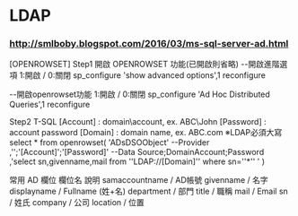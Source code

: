 # LDAP
### http://smlboby.blogspot.com/2016/03/ms-sql-server-ad.html
[OPENROWSET]
Step1 開啟 OPENROWSET 功能(已開啟則省略)
--開啟進階選項 1:開啟 / 0:關閉
sp_configure 'show advanced options',1
reconfigure

--開啟openrowset功能 1:開啟 / 0:關閉
sp_configure 'Ad Hoc Distributed Queries',1
reconfigure

Step2 T-SQL
   [Account] : domain\account, ex. ABC\John
   [Password] : account password
   [Domain] : domain name, ex. ABC.com
   ※LDAP必須大寫
select * from openrowset(
   'ADsDSOObject' --Provider
   ,'';'[Account]';'[Password]' --Data Source;DomainAccount;Password
   ,'select sn,givenname,mail from ''LDAP://[Domain]'' where sn=''*'' '
)

常用 AD 欄位
欄位名	說明
samaccountname / AD帳號
givenname / 名字
displayname / Fullname (姓+名)
department / 部門
title / 職稱
mail / Email
sn / 姓氏
company / 公司
location / 位置

